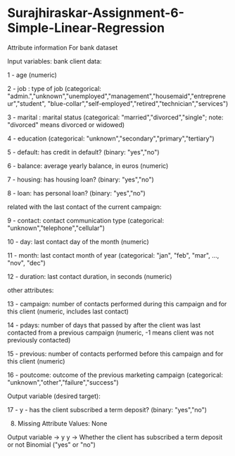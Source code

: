 # Surajhiraskar-Assignment-6-Simple-Linear-Regression

Attribute information For bank dataset

Input variables: bank client data:

1 - age (numeric)

2 - job : type of job (categorical: "admin.","unknown","unemployed","management","housemaid","entrepreneur","student",
                                    "blue-collar","self-employed","retired","technician","services") 
                                    
3 - marital : marital status (categorical: "married","divorced","single"; note: "divorced" means divorced or widowed)

4 - education (categorical: "unknown","secondary","primary","tertiary")

5 - default: has credit in default? (binary: "yes","no")

6 - balance: average yearly balance, in euros (numeric)

7 - housing: has housing loan? (binary: "yes","no")

8 - loan: has personal loan? (binary: "yes","no")

related with the last contact of the current campaign:

9 - contact: contact communication type (categorical: "unknown","telephone","cellular") 

10 - day: last contact day of the month (numeric)

11 - month: last contact month of year (categorical: "jan", "feb", "mar", ..., "nov", "dec")

12 - duration: last contact duration, in seconds (numeric)

other attributes:

13 - campaign: number of contacts performed during this campaign and for this client (numeric, includes last contact)

14 - pdays: number of days that passed by after the client was last contacted from a previous campaign (numeric, -1 means client was not previously contacted)

15 - previous: number of contacts performed before this campaign and for this client (numeric)

16 - poutcome: outcome of the previous marketing campaign (categorical: "unknown","other","failure","success")

Output variable (desired target):

17 - y - has the client subscribed a term deposit? (binary: "yes","no")

8. Missing Attribute Values: None

Output variable -> y
y -> Whether the client has subscribed a term deposit or not 
Binomial ("yes" or "no")

